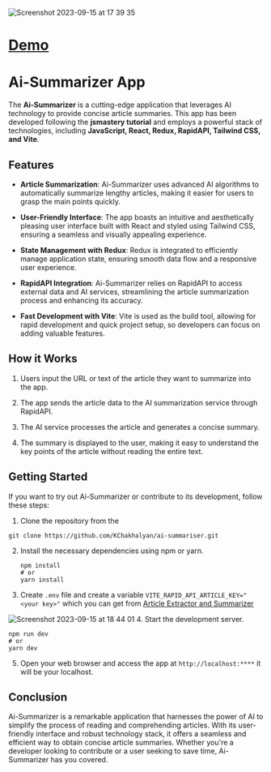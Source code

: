 ![Screenshot 2023-09-15 at 17 39 35](https://github.com/KChakhalyan/ai-summariser/assets/10487372/8ad08090-0da5-48f0-ac88-39c1e1ff1387)

# [Demo](https://rad-rolypoly-6e94db.netlify.app)

# Ai-Summarizer App

The **Ai-Summarizer** is a cutting-edge application that leverages AI technology to provide concise article summaries. This app has been developed following the **jsmastery tutorial** and employs a powerful stack of technologies, including **JavaScript, React, Redux, RapidAPI, Tailwind CSS, and Vite**.

## Features

-  **Article Summarization**: Ai-Summarizer uses advanced AI algorithms to automatically summarize lengthy articles, making it easier for users to grasp the main points quickly.

-  **User-Friendly Interface**: The app boasts an intuitive and aesthetically pleasing user interface built with React and styled using Tailwind CSS, ensuring a seamless and visually appealing experience.

-  **State Management with Redux**: Redux is integrated to efficiently manage application state, ensuring smooth data flow and a responsive user experience.

-  **RapidAPI Integration**: Ai-Summarizer relies on RapidAPI to access external data and AI services, streamlining the article summarization process and enhancing its accuracy.

-  **Fast Development with Vite**: Vite is used as the build tool, allowing for rapid development and quick project setup, so developers can focus on adding valuable features.

## How it Works

1. Users input the URL or text of the article they want to summarize into the app.

2. The app sends the article data to the AI summarization service through RapidAPI.

3. The AI service processes the article and generates a concise summary.

4. The summary is displayed to the user, making it easy to understand the key points of the article without reading the entire text.

## Getting Started

If you want to try out Ai-Summarizer or contribute to its development, follow these steps:

1. Clone the repository from the

```
git clone https://github.com/KChakhalyan/ai-summariser.git
```

2. Install the necessary dependencies using npm or yarn.

   ```shell
   npm install
   # or
   yarn install
   ```

3. Create `.env` file and create a variable `VITE_RAPID_API_ARTICLE_KEY="<your key>"` which you can get from [Article Extractor and Summarizer](https://rapidapi.com/restyler/api/article-extractor-and-summarizer)

![Screenshot 2023-09-15 at 18 44 01](https://github.com/KChakhalyan/ai-summariser/assets/10487372/55f6eebc-d7a3-47a4-9b89-79254f078e0d) 4. Start the development server.

```shell
npm run dev
# or
yarn dev
```

5. Open your web browser and access the app at `http://localhost:****` it will be your localhost.

## Conclusion

Ai-Summarizer is a remarkable application that harnesses the power of AI to simplify the process of reading and comprehending articles. With its user-friendly interface and robust technology stack, it offers a seamless and efficient way to obtain concise article summaries. Whether you're a developer looking to contribute or a user seeking to save time, Ai-Summarizer has you covered.
